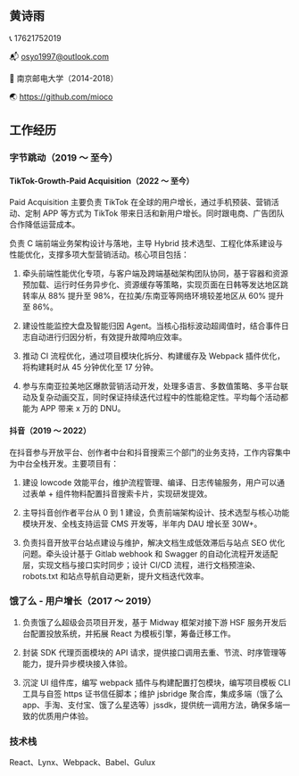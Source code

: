## 黄诗雨

📞 17621752019

📬 osyo1997@outlook.com

🏫 南京邮电大学（2014-2018）

🌏 https://github.com/mioco

## 工作经历
### 字节跳动（2019 ～ 至今）
#### TikTok-Growth-Paid Acquisition（2022 ～ 至今）
Paid Acquisition 主要负责 TikTok 在全球的用户增长，通过手机预装、营销活动、定制 APP 等方式为 TikTok 带来日活和新用户增长。同时跟电商、广告团队合作降低运营成本。

负责 C 端前端业务架构设计与落地，主导 Hybrid 技术选型、工程化体系建设与性能优化，支撑多项大型营销活动。核心项目包括：

1. 牵头前端性能优化专项，与客户端及跨端基础架构团队协同，基于容器和资源预加载、运行时任务异步化、资源缓存等策略，实现页面在日韩等发达地区跳转率从 88% 提升至 98%，在拉美/东南亚等网络环境较差地区从 60% 提升至 86%。

2. 建设性能监控大盘及智能归因 Agent。当核心指标波动超阈值时，结合事件日志自动进行归因分析，有效提升故障响应效率。

3. 推动 CI 流程优化，通过项目模块化拆分、构建缓存及 Webpack 插件优化，将构建耗时从 45 分钟优化至 17 分钟。

4. 参与东南亚拉美地区爆款营销活动开发，处理多语言、多数值策略、多平台联动及复杂动画交互，同时保证持续迭代过程中的性能稳定性。平均每个活动都能为 APP 带来 x 万的 DNU。

#### 抖音（2019 ～ 2022）
在抖音参与开放平台、创作者中台和抖音搜索三个部门的业务支持，工作内容集中为中台全栈开发。主要项目有：

1. 建设 lowcode 效能平台，维护流程管理、编译、日志传输服务，用户可以通过表单 + 组件物料配置抖音搜索卡片，实现研发提效。

2. 主导抖音创作者平台从 0 到 1 建设，负责前端架构设计、技术选型与核心功能模块开发、全栈支持运营 CMS 开发等，半年内 DAU 增长至 30W+。

3. 负责抖音开放平台站点建设与维护，解决文档生成低效滞后与站点 SEO 优化问题。牵头设计基于 Gitlab webhook 和 Swagger 的自动化流程开发适配层，实现文档与接口实时同步；设计 CI/CD 流程，进行文档预渲染、robots.txt 和站点导航自动更新，提升文档迭代效率。

### 饿了么 - 用户增长（2017 ～ 2019）
1. 负责饿了么超级会员项目开发，基于 Midway 框架对接下游 HSF 服务开发后台配置投放系统，并拓展 React 为模板引擎，筹备迁移工作。

2. 封装 SDK 代理页面模块的 API 请求，提供接口调用去重、节流、时序管理等能力，提升异步模块接入体验。

3. 沉淀 UI 组件库，编写 webpack 插件与构建配置打包模块，编写项目模板 CLI 工具与自签 https 证书信任脚本；维护 jsbridge 聚合库，集成多端（饿了么 app、手淘、支付宝、饿了么星选等）jssdk，提供统一调用方法，确保多端一致的优质用户体验。

### 技术栈
React、Lynx、Webpack、Babel、Gulux
